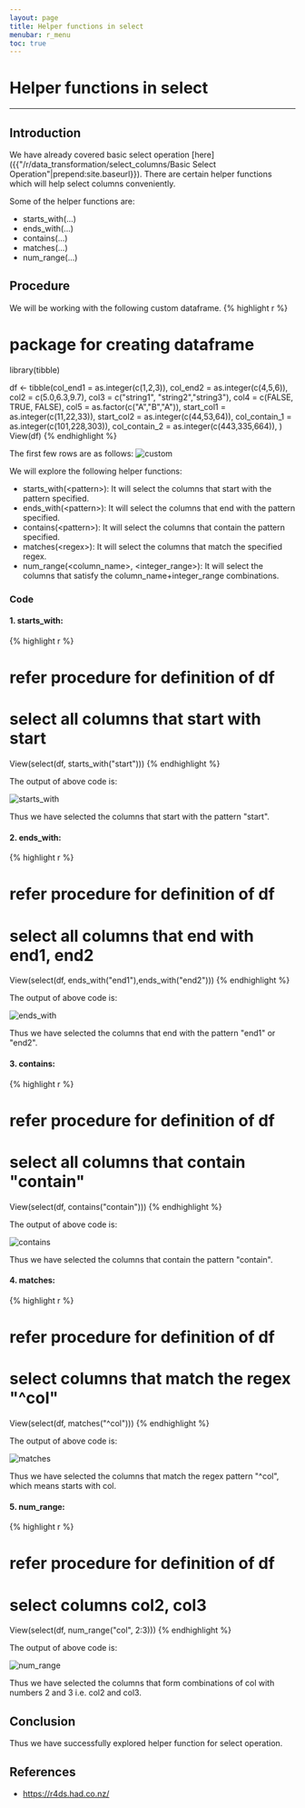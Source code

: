 ```yaml
---
layout: page
title: Helper functions in select
menubar: r_menu
toc: true
---
```


# Helper functions in select

-------------------------------------------------------------------

## Introduction	

We have already covered basic select operation [here]({{"/r/data_transformation/select_columns/Basic Select Operation"|prepend:site.baseurl}}). There are certain helper functions which will help select columns conveniently.

Some of the helper functions are:

- starts_with(...)
- ends_with(...)
- contains(...)
- matches(...)
- num_range(...)

## Procedure

We will be working with the following custom dataframe. 
{% highlight r %} 
# package for creating dataframe
library(tibble) 

df <- tibble(col_end1 = as.integer(c(1,2,3)), 
             col_end2 = as.integer(c(4,5,6)), 
             col2 = c(5.0,6.3,9.7), 
             col3 = c("string1", "string2","string3"),
             col4 = c(FALSE, TRUE, FALSE),
             col5 = as.factor(c("A","B","A")),
             start_col1 = as.integer(c(11,22,33)), 
             start_col2 = as.integer(c(44,53,64)), 
             col_contain_1 = as.integer(c(101,228,303)), 
             col_contain_2 = as.integer(c(443,335,664)), 
             )
View(df)
{% endhighlight %}

The first few rows are as follows:
![custom](custom.png)

We will explore the following helper functions:

- starts_with(\<pattern\>): It will select the columns that start with the pattern specified.
- ends_with(\<pattern\>): It will select the columns that end with the pattern specified.
- contains(\<pattern\>):  It will select the columns that contain the pattern specified.
- matches(\<regex\>):  It will select the columns that match the specified regex.
- num_range(\<column_name\>, \<integer_range\>):  It will select the columns that satisfy the column_name+integer_range combinations.

### Code

#### 1. starts_with:

{% highlight r %} 
# refer procedure for definition of df
# select all columns that start with start
View(select(df, starts_with("start")))
{% endhighlight %}

The output of above code is:

![starts_with](starts_with.png)

Thus we have selected the columns that start with the pattern "start".

#### 2. ends_with:

{% highlight r %}
# refer procedure for definition of df
# select all columns that end with end1, end2
View(select(df, ends_with("end1"),ends_with("end2"))) 
{% endhighlight %}

The output of above code is:

![ends_with](ends_with.png)

Thus we have selected the columns that end with the pattern "end1" or "end2".

#### 3. contains:

{% highlight r %} 
# refer procedure for definition of df
# select all columns that contain "contain"
View(select(df, contains("contain")))
{% endhighlight %}

The output of above code is:

![contains](contains.png)

Thus we have selected the columns that contain the pattern "contain".

#### 4. matches:

{% highlight r %} 
# refer procedure for definition of df
# select columns that match the regex "^col"
View(select(df, matches("^col")))
{% endhighlight %}

The output of above code is:

![matches](matches.png)

Thus we have selected the columns that match the regex pattern "^col", which means starts with col.

#### 5. num_range:

{% highlight r %} 
# refer procedure for definition of df
# select columns col2, col3
View(select(df, num_range("col", 2:3)))
{% endhighlight %}

The output of above code is:

![num_range](num_range.png)

Thus we have selected the columns that form combinations of col with numbers 2 and 3 i.e. col2 and col3.

## Conclusion

Thus we have successfully explored helper function for select operation.

## References
- https://r4ds.had.co.nz/